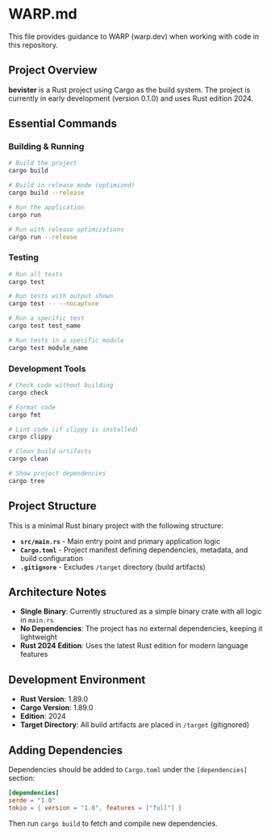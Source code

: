 # WARP.md

This file provides guidance to WARP (warp.dev) when working with code in this repository.

## Project Overview

**bevister** is a Rust project using Cargo as the build system. The project is currently in early development (version 0.1.0) and uses Rust edition 2024.

## Essential Commands

### Building & Running
```bash
# Build the project
cargo build

# Build in release mode (optimized)
cargo build --release

# Run the application
cargo run

# Run with release optimizations
cargo run --release
```

### Testing
```bash
# Run all tests
cargo test

# Run tests with output shown
cargo test -- --nocapture

# Run a specific test
cargo test test_name

# Run tests in a specific module
cargo test module_name
```

### Development Tools
```bash
# Check code without building
cargo check

# Format code
cargo fmt

# Lint code (if clippy is installed)
cargo clippy

# Clean build artifacts
cargo clean

# Show project dependencies
cargo tree
```

## Project Structure

This is a minimal Rust binary project with the following structure:

- **`src/main.rs`** - Main entry point and primary application logic
- **`Cargo.toml`** - Project manifest defining dependencies, metadata, and build configuration
- **`.gitignore`** - Excludes `/target` directory (build artifacts)

## Architecture Notes

- **Single Binary**: Currently structured as a simple binary crate with all logic in `main.rs`
- **No Dependencies**: The project has no external dependencies, keeping it lightweight
- **Rust 2024 Edition**: Uses the latest Rust edition for modern language features

## Development Environment

- **Rust Version**: 1.89.0
- **Cargo Version**: 1.89.0
- **Edition**: 2024
- **Target Directory**: All build artifacts are placed in `/target` (gitignored)

## Adding Dependencies

Dependencies should be added to `Cargo.toml` under the `[dependencies]` section:

```toml
[dependencies]
serde = "1.0"
tokio = { version = "1.0", features = ["full"] }
```

Then run `cargo build` to fetch and compile new dependencies.

